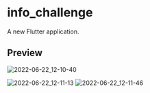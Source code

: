 # info_challenge

A new Flutter application.

## Preview


![2022-06-22_12-10-40](https://user-images.githubusercontent.com/45571159/174991844-c1ac0025-0011-4d0b-95e0-1213f1db702e.png)

![2022-06-22_12-11-13](https://user-images.githubusercontent.com/45571159/174991858-4cbc70d7-b79d-49b4-bf9d-5dae9f1ea959.png)
![2022-06-22_12-11-46](https://user-images.githubusercontent.com/45571159/174991867-10a0fd61-b756-4dd3-82af-09dc667babf9.png)

